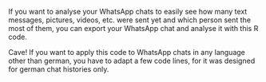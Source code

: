 If you want to analyse your WhatsApp chats to
easily see how many text messages, pictures,
videos, etc. were sent yet and which person sent
the most of them, you can export your WhatsApp
chat and analyse it with this R code.

Cave! If you want to apply this code to WhatsApp
chats in any language other than german, you have
to adapt a few code lines, for it was designed for
german chat histories only.














